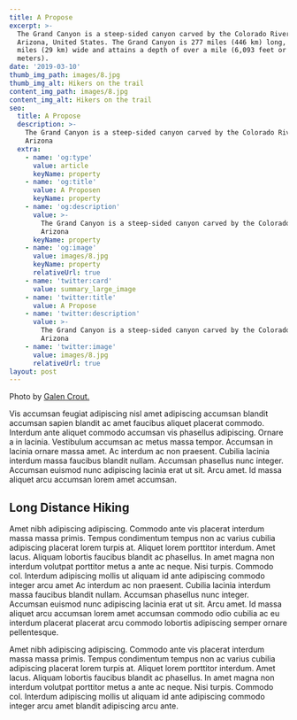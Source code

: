 ```yaml
---
title: A Propose
excerpt: >-
  The Grand Canyon is a steep-sided canyon carved by the Colorado River in
  Arizona, United States. The Grand Canyon is 277 miles (446 km) long, up to 18
  miles (29 km) wide and attains a depth of over a mile (6,093 feet or 1,857
  meters).
date: '2019-03-10'
thumb_img_path: images/8.jpg
thumb_img_alt: Hikers on the trail
content_img_path: images/8.jpg
content_img_alt: Hikers on the trail
seo:
  title: A Propose
  description: >-
    The Grand Canyon is a steep-sided canyon carved by the Colorado River in
    Arizona
  extra:
    - name: 'og:type'
      value: article
      keyName: property
    - name: 'og:title'
      value: A Proposen
      keyName: property
    - name: 'og:description'
      value: >-
        The Grand Canyon is a steep-sided canyon carved by the Colorado River in
        Arizona
      keyName: property
    - name: 'og:image'
      value: images/8.jpg
      keyName: property
      relativeUrl: true
    - name: 'twitter:card'
      value: summary_large_image
    - name: 'twitter:title'
      value: A Propose
    - name: 'twitter:description'
      value: >-
        The Grand Canyon is a steep-sided canyon carved by the Colorado River in
        Arizona
    - name: 'twitter:image'
      value: images/8.jpg
      relativeUrl: true
layout: post
---
```


Photo by [Galen Crout.](https://unsplash.com/photos/fItRJ7AHak8)

Vis accumsan feugiat adipiscing nisl amet adipiscing accumsan blandit accumsan sapien blandit ac amet faucibus aliquet placerat commodo. Interdum ante aliquet commodo accumsan vis phasellus adipiscing. Ornare a in lacinia. Vestibulum accumsan ac metus massa tempor. Accumsan in lacinia ornare massa amet. Ac interdum ac non praesent. Cubilia lacinia interdum massa faucibus blandit nullam. Accumsan phasellus nunc integer. Accumsan euismod nunc adipiscing lacinia erat ut sit. Arcu amet. Id massa aliquet arcu accumsan lorem amet accumsan.

## Long Distance Hiking

Amet nibh adipiscing adipiscing. Commodo ante vis placerat interdum massa massa primis. Tempus condimentum tempus non ac varius cubilia adipiscing placerat lorem turpis at. Aliquet lorem porttitor interdum. Amet lacus. Aliquam lobortis faucibus blandit ac phasellus. In amet magna non interdum volutpat porttitor metus a ante ac neque. Nisi turpis. Commodo col. Interdum adipiscing mollis ut aliquam id ante adipiscing commodo integer arcu amet Ac interdum ac non praesent. Cubilia lacinia interdum massa faucibus blandit nullam. Accumsan phasellus nunc integer. Accumsan euismod nunc adipiscing lacinia erat ut sit. Arcu amet. Id massa aliquet arcu accumsan lorem amet accumsan commodo odio cubilia ac eu interdum placerat placerat arcu commodo lobortis adipiscing semper ornare pellentesque.

Amet nibh adipiscing adipiscing. Commodo ante vis placerat interdum massa massa primis. Tempus condimentum tempus non ac varius cubilia adipiscing placerat lorem turpis at. Aliquet lorem porttitor interdum. Amet lacus. Aliquam lobortis faucibus blandit ac phasellus. In amet magna non interdum volutpat porttitor metus a ante ac neque. Nisi turpis. Commodo col. Interdum adipiscing mollis ut aliquam id ante adipiscing commodo integer arcu amet blandit adipiscing arcu ante.
